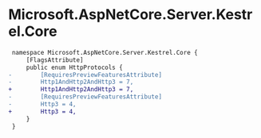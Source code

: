 # Microsoft.AspNetCore.Server.Kestrel.Core

``` diff
 namespace Microsoft.AspNetCore.Server.Kestrel.Core {
     [FlagsAttribute]
     public enum HttpProtocols {
-        [RequiresPreviewFeaturesAttribute]
-        Http1AndHttp2AndHttp3 = 7,
+        Http1AndHttp2AndHttp3 = 7,
-        [RequiresPreviewFeaturesAttribute]
-        Http3 = 4,
+        Http3 = 4,
     }
 }
```
